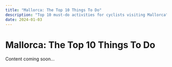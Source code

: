 ```yaml
---
title: "Mallorca: The Top 10 Things To Do"
description: "Top 10 must-do activities for cyclists visiting Mallorca"
date: 2024-01-03
---
```


# Mallorca: The Top 10 Things To Do

Content coming soon...
